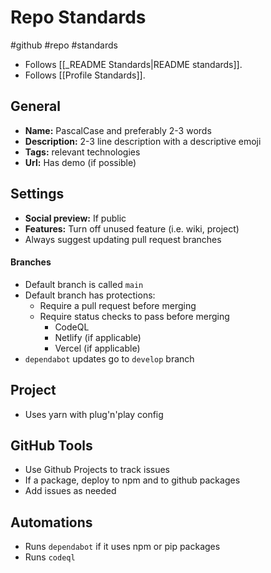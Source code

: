 # Repo Standards
#github #repo #standards

- Follows [[_README Standards|README standards]].
- Follows [[Profile Standards]].

## General
- **Name:** PascalCase and preferably 2-3 words
- **Description:** 2-3 line description with a descriptive emoji
- **Tags:** relevant technologies
- **Url:** Has demo (if possible)

## Settings
- **Social preview:** If public
- **Features:** Turn off unused feature (i.e. wiki, project)
- Always suggest updating pull request branches

#### Branches
- Default branch is called `main`
- Default branch has protections:
	- Require a pull request before merging
	- Require status checks to pass before merging
		- CodeQL
		- Netlify (if applicable)
		- Vercel (if applicable)
- `dependabot` updates go to `develop` branch

## Project
- Uses yarn with plug'n'play config

## GitHub Tools
- Use Github Projects to track issues
- If a package, deploy to npm and to github packages
- Add issues as needed
 
## Automations
- Runs `dependabot` if it uses npm or pip packages
- Runs `codeql`

